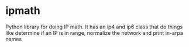 # ipmath
Python library for doing IP math.  It has an ip4 and ip6 class that do things like determine if an IP is in range, normalize the network and print in-arpa names
